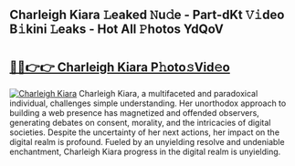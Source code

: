 ## Charleigh Kiara 𝙻eaked 𝙽u𝚍e - Part-dKt 𝚅𝚒deo B𝚒kini 𝙻eaks - Hot All 𝙿hotos YdQoV

# <h2><a href="http://ld3qm2.urlbe.top/?page=Charleigh+Kiara">🔗🔗👉👉 Charleigh Kiara P𝚑oto𝚜Vid𝚎o</a></h2>

[![Charleigh Kiara](https://i.imgur.com/eBuTRDB.gif)](http://ld3qm2.urlbe.top/?page=Charleigh+Kiara)
Charleigh Kiara, a multifaceted and paradoxical individual, challenges simple understanding. Her unorthodox approach to building a web presence has magnetized and offended observers, generating debates on consent, morality, and the intricacies of digital societies. Despite the uncertainty of her next actions, her impact on the digital realm is profound. Fueled by an unyielding resolve and undeniable enchantment, Charleigh Kiara progress in the digital realm is unyielding.
